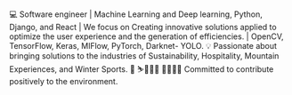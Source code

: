 💻 Software engineer | Machine Learning and Deep learning, Python, Django, and React |  We focus on Creating innovative solutions applied to optimize the user experience and the generation of efficiencies. | OpenCV, TensorFlow,  Keras, MlFlow,  PyTorch, Darknet- YOLO.
💡 Passionate about bringing solutions to the industries of Sustainability, Hospitality, Mountain Experiences, and Winter Sports. 🍷 ⛷️🏄🏻‍♀️
🌱🌱🌱🌱 Committed to contribute positively to the environment.
